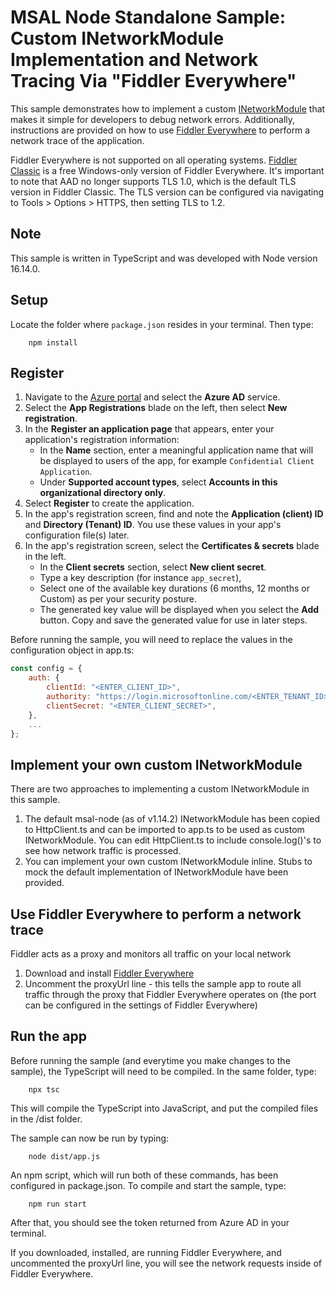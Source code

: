 # MSAL Node Standalone Sample: Custom INetworkModule Implementation and Network Tracing Via "Fiddler Everywhere"

This sample demonstrates how to implement a custom [INetworkModule](https://azuread.github.io/microsoft-authentication-library-for-js/ref/interfaces/_azure_msal_common.inetworkmodule.html) that makes it simple for developers to debug network errors. Additionally, instructions are provided on how to use [Fiddler Everywhere](https://www.telerik.com/fiddler/fiddler-everywhere) to perform a network trace of the application.

Fiddler Everywhere is not supported on all operating systems. [Fiddler Classic](https://www.telerik.com/fiddler/fiddler-classic) is a free Windows-only version of Fiddler Everywhere. It's important to note that AAD no longer supports TLS 1.0, which is the default TLS version in Fiddler Classic. The TLS version can be configured via navigating to Tools > Options > HTTPS, then setting TLS to 1.2.

## Note
This sample is written in TypeScript and was developed with Node version 16.14.0.

## Setup

Locate the folder where `package.json` resides in your terminal. Then type:

```console
    npm install
```

## Register

1. Navigate to the [Azure portal](https://portal.azure.com) and select the **Azure AD** service.
2. Select the **App Registrations** blade on the left, then select **New registration**.
3. In the **Register an application page** that appears, enter your application's registration information:
   - In the **Name** section, enter a meaningful application name that will be displayed to users of the app, for example `Confidential Client Application`.
   - Under **Supported account types**, select **Accounts in this organizational directory only**.
4. Select **Register** to create the application.
5. In the app's registration screen, find and note the **Application (client) ID** and **Directory (Tenant) ID**. You use these values in your app's configuration file(s) later.
6. In the app's registration screen, select the **Certificates & secrets** blade in the left.
   - In the **Client secrets** section, select **New client secret**.
   - Type a key description (for instance `app_secret`),
   - Select one of the available key durations (6 months, 12 months or Custom) as per your security posture.
   - The generated key value will be displayed when you select the **Add** button. Copy and save the generated value for use in later steps.

Before running the sample, you will need to replace the values in the configuration object in app.ts:

```javascript
const config = {
    auth: {
        clientId: "<ENTER_CLIENT_ID>",
        authority: "https://login.microsoftonline.com/<ENTER_TENANT_ID>",
        clientSecret: "<ENTER_CLIENT_SECRET>",
    },
    ...
};
```

## Implement your own custom INetworkModule

There are two approaches to implementing a custom INetworkModule in this sample.
1. The default msal-node (as of v1.14.2) INetworkModule has been copied to HttpClient.ts and can be imported to app.ts to be used as custom INetworkModule. You can edit HttpClient.ts to include console.log()'s to see how network traffic is processed.
2. You can implement your own custom INetworkModule inline. Stubs to mock the default implementation of INetworkModule have been provided.

## Use Fiddler Everywhere to perform a network trace
Fiddler acts as a proxy and monitors all traffic on your local network

1. Download and install [Fiddler Everywhere](https://www.telerik.com/download/fiddler-everywhere)
2. Uncomment the proxyUrl line - this tells the sample app to route all traffic through the proxy that Fiddler Everywhere operates on (the port can be configured in the settings of Fiddler Everywhere)

## Run the app

Before running the sample (and everytime you make changes to the sample), the TypeScript will need to be compiled. In the same folder, type:

```console
    npx tsc
```
This will compile the TypeScript into JavaScript, and put the compiled files in the /dist folder.

The sample can now be run by typing:
```console
    node dist/app.js
```

An npm script, which will run both of these commands, has been configured in package.json. To compile and start the sample, type:
```console
    npm run start
```

After that, you should see the token returned from Azure AD in your terminal.

If you downloaded, installed, are running Fiddler Everywhere, and uncommented the proxyUrl line, you will see the network requests inside of Fiddler Everywhere.